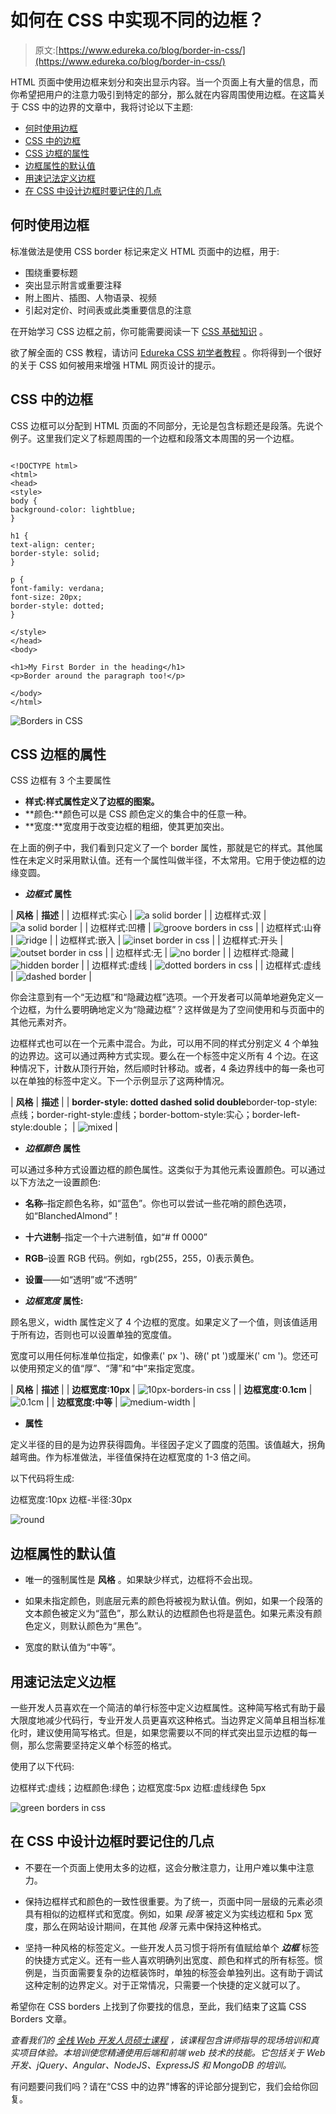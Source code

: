 # 如何在 CSS 中实现不同的边框？

> 原文:[https://www.edureka.co/blog/border-in-css/](https://www.edureka.co/blog/border-in-css/)

HTML 页面中使用边框来划分和突出显示内容。当一个页面上有大量的信息，而你希望把用户的注意力吸引到特定的部分，那么就在内容周围使用边框。在这篇关于 CSS 中的边界的文章中，我将讨论以下主题:

*   [何时使用边框](#useborder)
*   [CSS 中的边框](#cssborders)
*   [CSS 边框的属性](#attributes)
*   [边框属性的默认值](#defaultvalues)
*   [用速记法定义边框](#shorthand)
*   [在 CSS 中设计边框时要记住的几点](#designborders)

## **何时使用边框**

标准做法是使用 CSS border 标记来定义 HTML 页面中的边框，用于:

*   围绕重要标题
*   突出显示附言或重要注释
*   附上图片、插图、人物语录、视频
*   引起对定价、时间表或此类重要信息的注意

在开始学习 CSS 边框之前，你可能需要阅读一下 [CSS 基础知识](https://www.edureka.co/blog/what-is-css/) 。

欲了解全面的 CSS 教程，请访问 [Edureka CSS 初学者教程](https://www.youtube.com/watch?v=3_9znKVNe5g) 。你将得到一个很好的关于 CSS 如何被用来增强 HTML 网页设计的提示。

## **CSS 中的边框**

CSS 边框可以分配到 HTML 页面的不同部分，无论是包含标题还是段落。先说个例子。这里我们定义了标题周围的一个边框和段落文本周围的另一个边框。

```

<!DOCTYPE html>
<html>
<head>
<style>
body {
background-color: lightblue;
}

h1 {
text-align: center;
border-style: solid;
}

p {
font-family: verdana;
font-size: 20px;
border-style: dotted;
}

</style>
</head>
<body>

<h1>My First Border in the heading</h1>
<p>Border around the paragraph too!</p>

</body>
</html>

```

![Borders in CSS](../Images/bf7804c0728e030eaf7a622b94f862ab.png)

## **CSS 边框的属性**

CSS 边框有 3 个主要属性

*   **样式:样式属性定义了边框的图案。**
*   **颜色:**颜色可以是 CSS 颜色定义的集合中的任意一种。
*   **宽度:**宽度用于改变边框的粗细，使其更加突出。

在上面的例子中，我们看到只定义了一个 border 属性，那就是它的样式。其他属性在未定义时采用默认值。还有一个属性叫做半径，不太常用。它用于使边框的边缘变圆。

*   ***边框式*** **属性**

| **风格** | **描述** |
| 边框样式:实心 | ![a solid border](../Images/1355ac9a206f9edb406a2705c4d695fc.png) |
| 边框样式:双 | ![a solid border](../Images/26282d74f617aff9a61ef92176fec2ab.png) |
| 边框样式:凹槽 | ![groove borders in css](../Images/6a093cfb1292e436b031157e4b112407.png) |
| 边框样式:山脊 | ![ridge ](../Images/3325a278a84102dfa07eff599ccc2070.png) |
| 边框样式:嵌入 | ![inset border in css](../Images/aec8a194d7374f3dfdf5088202dd2ef9.png) |
| 边框样式:开头 | ![outset border in css](../Images/47c243109113ca5a706180c924badd66.png) |
| 边框样式:无 | ![no border](../Images/f024cfe95c856a040699c84066d724fb.png) |
| 边框样式:隐藏 | ![hidden border](../Images/eab197ec41cea02bdae2ea2722a213ce.png) |
| 边框样式:虚线 | ![dotted borders in css](../Images/dcaada4504c52a1ca63a72d56fec201f.png) |
| 边框样式:虚线 | ![dashed border](../Images/78d6cbf2f6606304d5a8d2492b6c7e72.png) |

你会注意到有一个“无边框”和“隐藏边框”选项。一个开发者可以简单地避免定义一个边框，为什么要明确地定义为“隐藏边框”？这样做是为了空间使用和与页面中的其他元素对齐。

边框样式也可以在一个元素中混合。为此，可以用不同的样式分别定义 4 个单独的边界边。这可以通过两种方式实现。要么在一个标签中定义所有 4 个边。在这种情况下，计数从顶行开始，然后顺时针移动。或者，4 条边界线中的每一条也可以在单独的标签中定义。下一个示例显示了这两种情况。

| **风格** | **描述** |
| **border-style: dotted dashed solid double**border-top-style:点线；border-right-style:虚线；border-bottom-style:实心；border-left-style:double； | ![mixed ](../Images/3872a27d7db247d75f8f1bee44308375.png) |

*   ***边框颜色*** **属性**

可以通过多种方式设置边框的颜色属性。这类似于为其他元素设置颜色。可以通过以下方法之一设置颜色:

*   **名称**–指定颜色名称，如“蓝色”。你也可以尝试一些花哨的颜色选项，如“BlanchedAlmond”！
*   **十六进制**–指定一个十六进制值，如“# ff 0000”
*   **RGB**–设置 RGB 代码。例如，rgb(255，255，0)表示黄色。
*   **设置**——如“透明”或“不透明”

*   ***边框宽度*** **属性:**

顾名思义，width 属性定义了 4 个边框的宽度。如果定义了一个值，则该值适用于所有边，否则也可以设置单独的宽度值。

宽度可以用任何标准单位指定，如像素(' px ')、磅(' pt ')或厘米(' cm ')。您还可以使用预定义的值“厚”、“薄”和“中”来指定宽度。

| **风格** | **描述** |
| **边框宽度:10px** | ![10px-borders-in css](../Images/7454d55fdb21181280e284602380f61a.png) |
| **边框宽度:0.1cm** | ![0.1cm](../Images/f2d2744bf8f6f3ca0f01da5742ffde0b.png) |
| **边框宽度:中等** | ![medium-width](../Images/8e585a709378668063e8f0da53ce1f8c.png) |

*   **属性**

定义半径的目的是为边界获得圆角。半径因子定义了圆度的范围。该值越大，拐角越弯曲。作为标准做法，半径值保持在边框宽度的 1-3 倍之间。

以下代码将生成:

边框宽度:10px 边框-半径:30px

![round](../Images/6eb5425f93ee26c452c31f4355e4d05d.png)

## **边框属性的默认值**

*   唯一的强制属性是 **风格** 。如果缺少样式，边框将不会出现。

*   如果未指定颜色，则底层元素的颜色将被视为默认值。例如，如果一个段落的文本颜色被定义为“蓝色”，那么默认的边框颜色也将是蓝色。如果元素没有颜色定义，则默认颜色为“黑色”。

*   宽度的默认值为“中等”。

## **用速记法定义边框**

一些开发人员喜欢在一个简洁的单行标签中定义边框属性。这种简写格式有助于最大限度地减少代码行，专业开发人员更喜欢这种格式。当边界定义简单且相当标准化时，建议使用简写格式。但是，如果您需要以不同的样式突出显示边框的每一侧，那么您需要坚持定义单个标签的格式。

使用了以下代码:

边框样式:虚线；边框颜色:绿色；边框宽度:5px 边框:虚线绿色 5px

![green borders in css](../Images/58c72ab907a76c0a411a4b5880420b38.png)

## **在 CSS 中设计边框时要记住的几点**

*   不要在一个页面上使用太多的边框，这会分散注意力，让用户难以集中注意力。

*   保持边框样式和颜色的一致性很重要。为了统一，页面中同一层级的元素必须具有相似的边框样式和宽度。例如，如果 *段落* 被定义为实线边框和 5px 宽度，那么在网站设计期间，在其他 *段落* 元素中保持这种格式。

*   坚持一种风格的标签定义。一些开发人员习惯于将所有值赋给单个 ***边框*** 标签的快捷方式定义。还有一些人喜欢明确列出宽度、颜色和样式的所有标签。惯例是，当页面需要复杂的边框装饰时，单独的标签会单独列出。这有助于调试这种定制的边界定义。对于正常情况，只需要一个快捷的定义就可以了。

希望你在 CSS borders 上找到了你要找的信息，至此，我们结束了这篇 CSS Borders 文章。

*查看我们的  [全栈 Web 开发人员硕士课程](https://www.edureka.co/masters-program/full-stack-developer-training) ，该课程包含讲师指导的现场培训和真实项目体验。本培训使您精通使用后端和前端 web 技术的技能。它包括关于 Web 开发、jQuery、Angular、NodeJS、ExpressJS 和 MongoDB 的培训。*

有问题要问我们吗？请在“CSS 中的边界”博客的评论部分提到它，我们会给你回复。